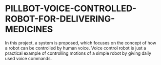 # PILLBOT-VOICE-CONTROLLED-ROBOT-FOR-DELIVERING-MEDICINES
In this project, a system is proposed, which focuses on the concept of how a robot can be controlled by human voice. Voice control robot is just a practical example of controlling motions of a simple robot by giving daily used voice commands.
